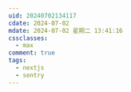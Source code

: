 ```yaml
---
uid: 20240702134117
cdate: 2024-07-02
mdate: 2024-07-02 星期二 13:41:16
cssclasses:
  - max
comment: true
tags:
  - nextjs
  - sentry
---
```



